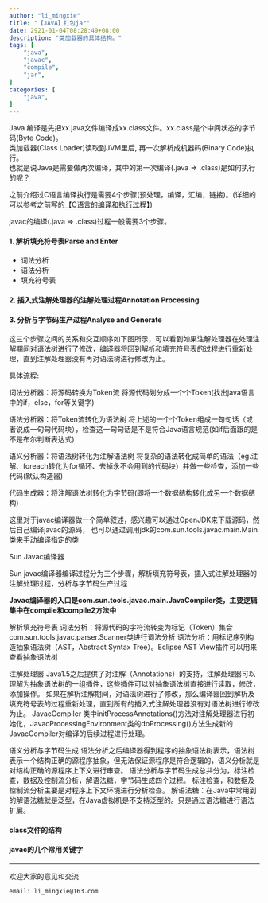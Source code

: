 ```yaml
---
author: "li_mingxie"
title: "【JAVA】打包jar"
date: 2921-01-04T08:28:49+08:00
description: "类加载器的具体结构。"
tags: [
    "java",
    "javac",
    "compile",
    "jar",
]
categories: [
    "java",
]
---
```


Java 编译是先把xx.java文件编译成xx.class文件。xx.class是个中间状态的字节码(Byte Code)。  
类加载器(Class Loader)读取到JVM里后, 再一次解析成机器码(Binary Code)执行。  
也就是说Java是需要做两次编译，其中的第一次编译(.java => .class)是如何执行的呢？

之前介绍过C语言编译执行是需要4个步骤(预处理，编译，汇编，链接)。(详细的可以参考之前写的[【C语言的编译和执行过程】](https://limingxie.github.io/basic/compile_c/))  

javac的编译(.java => .class)过程一般需要3个步骤。
#### 1. 解析填充符号表Parse and Enter
* 词法分析
* 语法分析
* 填充符号表
#### 2. 插入式注解处理器的注解处理过程Annotation Processing
#### 3. 分析与字节码生产过程Analyse and Generate

这三个步骤之间的关系和交互顺序如下图所示，可以看到如果注解处理器在处理注解期间对语法树进行了修改，编译器将回到解析和填充符号表的过程进行重新处理，直到注解处理器没有再对语法树进行修改为止。

具体流程:

词法分析器：将源码转换为Token流 将源代码划分成一个个Token(找出java语言中的if，else，for等关键字)

语法分析器：将Token流转化为语法树 将上述的一个个Token组成一句句话（或者说成一句句代码块），检查这一句句话是不是符合Java语言规范(如if后面跟的是不是布尔判断表达式)

语义分析器：将语法树转化为注解语法树 将复杂的语法转化成简单的语法（eg.注解、foreach转化为for循环、去掉永不会用到的代码块）并做一些检查，添加一些代码(默认构造器)

代码生成器：将注解语法树转化为字节码(即将一个数据结构转化成另一个数据结构)

这里对于javac编译器做一个简单叙述，感兴趣可以通过OpenJDK来下载源码，然后自己编译javac的源码， 也可以通过调用jdk的com.sun.tools.javac.main.Main类来手动编译指定的类

Sun Javac编译器

 Sun javac编译器编译过程分为三个步骤，解析填充符号表，插入式注解处理器的注解处理过程，分析与字节码生产过程

   **Javac编译器的入口是com.sun.tools.javac.main.JavaCompiler类，主要逻辑集中在compile和compile2方法中**

     
解析填充符号表
词法分析：将源代码的字符流转变为标记（Token）集合   com.sun.tools.javac.parser.Scanner类进行词法分析
语法分析：用标记序列构造抽象语法树（AST，Abstract Syntax Tree）。Eclipse  AST View插件可以用来查看抽象语法树

注解处理器
Java1.5之后提供了对注解（Annotations）的支持，注解处理器可以理解为抽象语法树的一组插件，这些插件可以对抽象语法树直接进行读取，修改，添加操作。
如果在解析注解期间，对语法树进行了修改，那么编译器回到解析及填充符号表的过程重新处理，直到所有的插入式注解处理器没有对语法树进行修改为止。
JavacCompiler 类中initProcessAnnotations()方法对注解处理器进行初始化，JavacProcessingEnvironment类的doProcessing()方法生成新的JavacCompiler对编译的后续过程进行处理。

语义分析与字节码生成
语法分析之后编译器得到程序的抽象语法树表示，语法树表示一个结构正确的源程序抽象，但无法保证源程序是符合逻辑的，语义分析就是对结构正确的源程序上下文进行审查。
语法分析与字节码生成总共分为，标注检查，数据及控制流分析，解语法糖，字节码生成四个过程。
标注检查，和数据及控制流分析主要是对程序上下文环境进行分析检查。
解语法糖：在Java中常用到的解语法糖就是泛型，在Java虚拟机是不支持泛型的。只是通过语法糖进行语法扩展。

#### class文件的结构

#### javac的几个常用关键字
----------------------------------------------
欢迎大家的意见和交流

`email: li_mingxie@163.com`